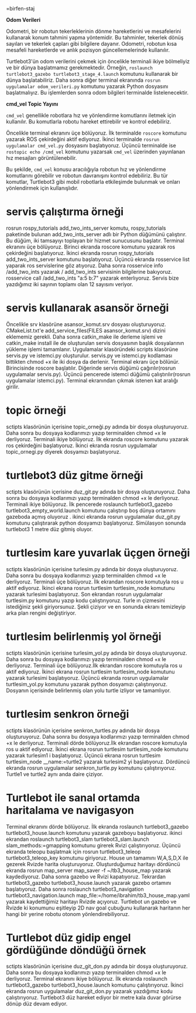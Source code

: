 =birfen-staj

**Odom Verileri**

Odometri, bir robotun tekerleklerinin dönme hareketlerini ve mesafelerini kullanarak konum tahmini yapma yöntemidir. Bu tahminler, tekerlek dönüş sayıları ve tekerlek çapları gibi bilgilere dayanır. Odometri, robotun kısa mesafeli hareketlerde ve anlık pozisyon güncellemelerinde kullanılır.

Turtlebot3'ün odom verilerini çekmek için öncelikle terminali ikiye bölmeliyiz ve bir dünya başlatmamız gerekmektedir. Örneğin, `roslaunch turtlebot3_gazebo turtlebot3_stage_4.launch` komutunu kullanarak bir dünya başlatabiliriz. Daha sonra diğer terminal ekranında `rosrun uygulamalar odom_verileri.py` komutunu yazarak Python dosyasını başlatmalıyız. Bu işlemlerden sonra odom bilgileri terminalde listelenecektir.

**cmd_vel Topic Yayını**

`cmd_vel` genellikle robotlara hız ve yönlendirme komutlarını iletmek için kullanılır. Bu komutlarla robotu hareket ettirebilir ve kontrol edebiliriz.

Öncelikle terminal ekranını üçe bölüyoruz. İlk terminalde `roscore` komutunu yazarak ROS çekirdeğini aktif ediyoruz. İkinci terminalde `rosrun uygulamalar cmd_vel.py` dosyasını başlatıyoruz. Üçüncü terminalde ise `rostopic echo /cmd_vel` komutunu yazarsak `cmd_vel` üzerinden yayınlanan hız mesajları görüntülenebilir.

Bu şekilde, `cmd_vel` konusu aracılığıyla robotun hız ve yönlendirme komutlarını görebilir ve robotun davranışını kontrol edebiliriz. Bu tür komutlar, Turtlebot3 gibi mobil robotlarla etkileşimde bulunmak ve onları yönlendirmek için kullanışlıdır.



# servis çalıştırma örneği

rosrun rospy_tutorials add_two_ints_server komutu, rospy_tutorials paketinde bulunan add_two_ints_server adlı bir Python düğümünü çalıştırır. Bu düğüm, iki tamsayıyı toplayan bir hizmet sunucusunu başlatır.
Terminal ekranını üçe bölüyoruz. Birinci ekranda roscore komutunu yazarak ros çekirdeğini başlatıyoruz. İkinci ekranda rosrun rospy_tutorials add_two_ints_server komutunu başlatıyoruz. Üçüncü ekranda rosservice list yaparak ros servislerine göz atıyoruz. Daha sonra rosservice info /add_two_ints yazarak / add_two_ints servisinin bilgilerine bakıyoruz. rosservice call /add_two_ints "a:5 b:7" yazarak enterlıyoruz. Servis bize yazdığımız iki sayının toplamı olan 12 sayısını veriyor.



# servis kullanarak asansör örneği

Öncelikle srv klasörüne asansor_komut.srv dosyası oluşturuyoruz. CMakeList.txt'e add_service_files(FILES asansor_komut.srv) dizini eklememiz gerekli. Daha sonra catkin_make ile derleme işlemi ve catkin_make install ile de oluşturulan servis dosyasının başlık dosyalarının yükleme işlemi tamamlanır. Uygulamalar klasöründeki scripts klasörüne servis.py ve istemci.py oluşturulur.  servis.py ve istemci.py kodlaması bittikten chmod +x ile iki dosya da derlenir. Terminal ekranı üçe bölünür. Birincisinde roscore başlatılır. Diğerinde servis düğümü çağırılır(rosrun uygulamalar servis.py). Üçüncü pencerede istemci düğümü çalıştırılır(rosrun uygulamalar istemci.py). Terminal ekranından çıkmak istenen kat aralığı girilir.



# topic örneği

sctipts klasörünün içerisine topic_orneği.py adında bir dosya oluşturuyoruz. Daha sonra bu dosyaya kodlarımızı yazıp terminalden chmod +x le derliyoruz. Terminali ikiye bölüyoruz. İlk ekranda roscore komutunu yazarak ros çekirdeğini başlatıyoruz. İkinci ekranda rosrun uygulamalar topic_ornegi.py diyerek dosyamızı başlatıyoruz.



# turtlebot3 düz gitme örneği

sctipts klasörünün içerisine duz_git.py adında bir dosya oluşturuyoruz. Daha sonra bu dosyaya kodlarımızı yazıp terminalden chmod +x le derliyoruz. Terminali ikiye bölüyoruz. İlk pencerede roslaunch turtlebot3_gazebo turtlebot3_empty_world.launch komutunu çalıştırıp boş dünya ortamını gazeboda açmış oluyoruz . ikinci ekranda rosrun uygulamalar duz_git.py komutunu çalıştırarak python dosyamızı başlatıyoruz. Simülasyon sonunda turtlebot3 1 metre düz gitmiş oluyor.



# turtlesim kare yuvarlak üçgen örneği

sctipts klasörünün içerisine turlesim.py adında bir dosya oluşturuyoruz. Daha sonra bu dosyaya kodlarımızı yazıp terminalden chmod +x le derliyoruz. Terminali üçe bölüyoruz. İlk ekrandan roscore komutuyla ros u aktif ediyoruz. İkinci ekrana rosrun turtlesim turtlesim_node komutunu yazarak turlesimi başlatıyoruz. Son ekrandan rosrun uygulamalar turtlesim.py komutunu yazıp kodu çalıştırıyoruz. Turle ın çizmesini istediğiniz şekli giriyorsunuz. Şekli çiziyor ve en sonunda ekranı temizleyip arka plan rengini değiştiriyor.



# turtlesim belirlenmiş yol örneği

sctipts klasörünün içerisine turlesim_yol.py adında bir dosya oluşturuyoruz. Daha sonra bu dosyaya kodlarımızı yazıp terminalden chmod +x le derliyoruz. Terminali üçe bölüyoruz.İlk ekrandan roscore komutuyla ros u aktif ediyoruz. İkinci ekrana rosrun turtlesim turtlesim_node komutunu yazarak turlesimi başlatıyoruz. Üçüncü ekranda rosrun uygulamalar turtlesim_yol.py komutunu yazarak python dosyamızı çalıştırıyoruz. Dosyanın içerisinde belirlenmiş olan yolu turtle izliyor ve tamamlıyor.



# turtlesim senkron örneği

sctipts klasörünün içerisine senkron_turtles.py adında bir dosya oluşturuyoruz. Daha sonra bu dosyaya kodlarımızı yazıp terminalden chmod +x le derliyoruz. Terminali dörde bölüyoruz.İlk ekrandan roscore komutuyla ros u aktif ediyoruz. İkinci ekrana rosrun turtlesim turtlesim_node komutunu yazarak turlesim1 i başlatıyoruz. Üçüncü ekrana rosrun turtlesim turtlesim_node __name:=turtle2 yazarak turlesim2 yi başlatıyoruz. Dördüncü ekranda rosrun uygulamalar senkron_turtle.py komutunu çalıştırıyoruz. Turtle1 ve turtle2 aynı anda daire çiziyor.



# Turtlebot ile sanal ortamda haritalama ve navigasyon

Terminal ekranını dörde bölüyoruz. İlk ekranda roslaunch turtlebot3_gazebo turtlebot3_house.launch komutunu yazarak gazeboyu başlatıyoruz. ikinci ekrandan roslaunch turtlebot3_slam turtlebot3_slam.launch slam_methods:=gmapping komutunu girerek Rvizi çalıştırıyoruz. Üçüncü ekranda teleopu başlatmak için rosrun turtlebot3_teleop turtlebot3_teleop_key komutunu giriyoruz.
House un tamamını W,A,S,D,X ile gezerek Rvizde harita oluşturuyoruz. Oluşturduğumuz haritayı dördüncü ekranda rosrun map_server map_saver -f ~/tb3_house_map yazarak kaydediyoruz. Daha sonra gazebo ve Rvizi kapatıyoruz. Tekrardan turtlebot3_gazebo turtlebot3_house.launch yazarak gazebo ortamını başlatıyoruz. Daha sonra roslaunch turtlebot3_navigation turtlebot3_navigation.launch map_file:=/home/ibrahim/tb3_house_map.yaml yazarak kaydettiğimiz haritayı Rvizde açıyoruz. Turtlebot un gazebo ve Rvizde ki konumunu eşitleyip 2D nav goal çubuğunu kullanarak haritanın her hangi bir yerine robotu otonom yönlendirebiliyoruz.



# Turtlebot düz gidip engel gördüğünde döndüğü örnek

sctipts klasörünün içerisine duz_git_don.py adında bir dosya oluşturuyoruz. Daha sonra bu dosyaya kodlarımızı yazıp terminalden chmod +x le derliyoruz. Terminal ekranını ikiye bölüyoruz. İlk ekranda roslaunch turtlebot3_gazebo turtlebot3_house.launch komutunu çalıştırıyoruz. İkinci ekranda rosrun uygulamalar duz_git_don.py yazarak yazdığımız kodu çalıştırıyoruz. Turtlebot3 düz hareket ediyor bir metre kala duvar görürse dönüp düz devam ediyor. 


























